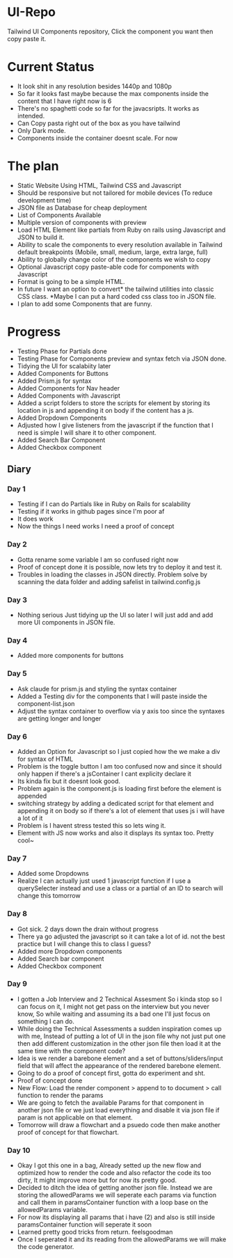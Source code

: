 # UI-Repo
Tailwind UI Components repository, Click the component you want then copy paste it.

# Current Status
- It look shit in any resolution besides 1440p and 1080p
- So far it looks fast maybe because the max components inside the content that I have right now is 6
- There's no spaghetti code so far for the javacsripts. It works as intended.
- Can Copy pasta right out of the box as you have tailwind
- Only Dark mode.
- Components inside the container doesnt scale. For now

# The plan
- Static Website Using HTML, Tailwind CSS and Javascript
- Should be responsive but not tailored for mobile devices (To reduce development time)
- JSON file as Database for cheap deployment
- List of Components Available
- Multiple version of components with preview
- Load HTML Element like partials from Ruby on rails using Javascript and JSON to build it.
- Ability to scale the components to every resolution available in Tailwind default breakpoints (Mobile, small, medium, large, extra large, full)
- Ability to globally change color of the components we wish to copy
- Optional Javascript copy paste-able code for components with Javascript
- Format is going to be a simple HTML.
- In future I want an option to convert* the tailwind utilities into classic CSS class. *Maybe I can put a hard coded css class too in JSON file.
- I plan to add some Components that are funny.

# Progress
- Testing Phase for Partials done
- Testing Phase for Components preview and syntax fetch via JSON done.
- Tidying the UI for scalabiity later
- Added Components for Buttons
- Added Prism.js for syntax
- Added Components for Nav header
- Added Components with Javascript
- Added a script folders to store the scripts for element by storing its location in js and appending it on body if the content has a js.
- Added Dropdown Components
- Adjusted how I give listeners from the javascript if the function that I need is simple I will share it to other component.
- Added Search Bar Component
- Added Checkbox component

## Diary
### Day 1
- Testing if I can do Partials like in Ruby on Rails for scalability
- Testing if it works in github pages since I'm poor af
- It does work
- Now the things I need works I need a proof of concept
### Day 2
- Gotta rename some variable I am so confused right now
- Proof of concept done it is possible, now lets try to deploy it and test it.
- Troubles in loading the classes in JSON directly. Problem solve by scanning the data folder and adding safelist in tailwind.config.js
### Day 3
- Nothing serious Just tidying up the UI so later I will just add and add more UI components in JSON file.
### Day 4
- Added more components for buttons
### Day 5
- Ask claude for prism.js and styling the syntax container
- Added a Testing div for the components that I will paste inside the component-list.json
- Adjust the syntax container to overflow via y axis too since the syntaxes are getting longer and longer
### Day 6
- Added an Option for Javascript so I just copied how the we make a div for syntax of HTML
- Problem is the toggle button I am too confused now and since it should only happen if there's a jsContainer I cant explicity declare it
- Its kinda fix but it doesnt look good.
- Problem again is the component.js is loading first before the element is appended
- switching strategy by adding a dedicated script for that element and appending it on body so if there's a lot of element that uses js i will have a lot of it
- Problem is I havent stress tested this so lets wing it.
- Element with JS now works and also it displays its syntax too. Pretty cool~
### Day 7
- Added some Dropdowns
- Realize I can actually just used 1 javascript function if I use a querySelecter instead and use a class or a partial of an ID to search will change this tomorrow
### Day 8
- Got sick. 2 days down the drain without progress
- There ya go adjusted the javascript so it can take a lot of id. not the best practice but I will change this to class I guess?
- Added more Dropdown components
- Added Search bar component
- Added Checkbox component
### Day 9
- I gotten a Job Interview and 2 Technical Assesment So i kinda stop so I can focus on it, I might not get pass on the interview but you never know, So while waiting and assuming its a bad one I'll just focus on something I can do.
- While doing the Technical Assessments a sudden inspiration comes up with me, Instead of putting a lot of UI in the json file why not just put one then add different customization in the other json file then load it at the same time with the component code?
- Idea is we render a barebone element and a set of buttons/sliders/input field that will affect the appearance of the rendered barebone element.
- Going to do a proof of concept first, gotta do experiment and sht.
- Proof of concept done
- New Flow: Load the render component > append to to document > call function to render the params 
- We are going to fetch the available Params for that component in another json file or we just load everything and disable it via json file if param is not applicable on that element.
- Tomorrow will draw a flowchart and a psuedo code then make another proof of concept for that flowchart. 
### Day 10
- Okay I got this one in a bag, Already setted up the new flow and optimized how to render the code and also refactor the code its too dirty, It might improve more but for now its pretty good.
- Decided to ditch the idea of getting another json file. Instead we are storing the allowedParams we will seperate each params via function and call them in paramsContainer function with a loop base on the allowedParams variable.
- For now its displaying all params that i have (2) and also is still inside paramsContainer function will seperate it soon
- Learned pretty good tricks from return. feelsgoodman
- Once I seperated it and its reading from the allowedParams we will make the code generator.
